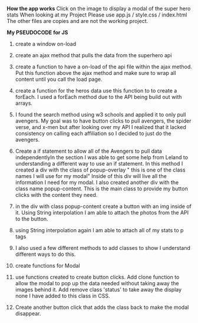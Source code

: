 **How the app works**
Click on the image to display a modal of the super hero stats
When looking at my Project Please use app.js / style.css / index.html
The other files are copies and are not the working project.

**My PSEUDOCODE for JS**

1. create a window on-load

2. create an ajax method that pulls the data from the superhero api

3. create a function to have a on-load of the api file within the ajax method. Put this function above the ajax method and make sure to wrap all content until you call the load page.

4. create a function for the heros data use this function to to create a forEach. I used a forEach method due to the API being build out with arrays.

5. I found the search method using w3 schools and applied it to only pull avengers. My goal was to have button clicks to pull avengers, the spider verse, and x-men but after looking over my API I realized that it lacked consistency on calling each affiliation so I decided to just do the avengers.

6. Create a if statement to allow  all of the Avengers to pull data independentlyIn the section I was able to get some help from Leland to understanding a different way to use an if statement.
In this method I created a div with the class of popup-overlay " this is one of the class names I will use for my modal"
Inside of this div will live all the information I need for my modal.
I also created another div with the class name popup-content. This is the main class to provide my button clicks with the content they need.
7. in the div with class popup-content create a button with an img inside of it.
Using String interpolation I am able to attach the photos from the API to the button.

8. using String interpolation again I am able to attach all of my stats to p tags

9. I also used a few different methods to add classes to show I understand different ways to do this.

10. create functions for Modal

11. use functions created to create button clicks.
Add clone function to allow the modal to pop up the data needed without taking away the images behind it.
Add remove class 'status' to take away the display none I have added to this class in CSS.
12. Create another button click that adds the class back to make the modal disappear.
